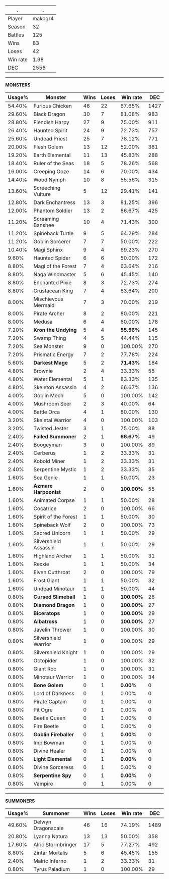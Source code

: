 .|.
|-|-
Player|makogr4
Season|32
Battles|125
Wins|83
Loses|42
Win rate|1.98
DEC|2556

---
**MONSTERS**

Usage%|Monster|Wins|Loses|Win rate|DEC|
-|-|-|-|-|-|
54.40%|Furious Chicken|46|22|67.65%|1427|
29.60%|Black Dragon|30|7|81.08%|983|
28.80%|Fiendish Harpy|27|9|75.00%|911|
26.40%|Haunted Spirit|24|9|72.73%|757|
25.60%|Undead Priest|25|7|78.12%|771|
20.00%|Flesh Golem|13|12|52.00%|381|
19.20%|Earth Elemental|11|13|45.83%|288|
18.40%|Ruler of the Seas|18|5|78.26%|568|
16.00%|Creeping Ooze|14|6|70.00%|434|
14.40%|Wood Nymph|10|8|55.56%|315|
13.60%|Screeching Vulture|5|12|29.41%|141|
12.80%|Dark Enchantress|13|3|81.25%|396|
12.00%|Phantom Soldier|13|2|86.67%|425|
11.20%|Screaming Banshee|10|4|71.43%|300|
11.20%|Spineback Turtle|9|5|64.29%|284|
11.20%|Goblin Sorcerer|7|7|50.00%|222|
10.40%|Magi Sphinx|9|4|69.23%|270|
9.60%|Haunted Spider|6|6|50.00%|172|
8.80%|Magi of the Forest|7|4|63.64%|216|
8.80%|Naga Windmaster|5|6|45.45%|140|
8.80%|Enchanted Pixie|8|3|72.73%|274|
8.80%|Crustacean King|7|4|63.64%|200|
8.00%|Mischievous Mermaid|7|3|70.00%|219|
8.00%|Pirate Archer|8|2|80.00%|221|
8.00%|Medusa|6|4|60.00%|178|
7.20%|**Kron the Undying**|5|4|**55.56%**|145|
7.20%|Swamp Thing|4|5|44.44%|115|
7.20%|Sea Monster|9|0|100.00%|270|
7.20%|Prismatic Energy|7|2|77.78%|224|
5.60%|**Darkest Mage**|5|2|**71.43%**|184|
4.80%|Brownie|2|4|33.33%|55|
4.80%|Water Elemental|5|1|83.33%|135|
4.80%|Skeleton Assassin|4|2|66.67%|136|
4.00%|Goblin Mech|5|0|100.00%|142|
4.00%|Mushroom Seer|2|3|40.00%|64|
4.00%|Battle Orca|4|1|80.00%|130|
3.20%|Skeletal Warrior|4|0|100.00%|103|
3.20%|Twisted Jester|3|1|75.00%|88|
2.40%|**Failed Summoner**|2|1|**66.67%**|49|
2.40%|Boogeyman|3|0|100.00%|89|
2.40%|Cerberus|1|2|33.33%|31|
2.40%|Kobold Miner|1|2|33.33%|31|
2.40%|Serpentine Mystic|1|2|33.33%|35|
1.60%|Sea Genie|1|1|50.00%|23|
1.60%|**Azmare Harpoonist**|2|0|**100.00%**|55|
1.60%|Animated Corpse|1|1|50.00%|28|
1.60%|Cocatrice|2|0|100.00%|66|
1.60%|Spirit of the Forest|1|1|50.00%|30|
1.60%|Spineback Wolf|2|0|100.00%|73|
1.60%|Sacred Unicorn|1|1|50.00%|29|
1.60%|Silvershield Assassin|1|1|50.00%|29|
1.60%|Highland Archer|1|1|50.00%|31|
1.60%|Rexxie|1|1|50.00%|34|
1.60%|Elven Cutthroat|2|0|100.00%|79|
1.60%|Frost Giant|1|1|50.00%|32|
1.60%|Undead Minotaur|1|1|50.00%|44|
0.80%|**Cursed Slimeball**|1|0|**100.00%**|28|
0.80%|**Diamond Dragon**|1|0|**100.00%**|27|
0.80%|**Biceratops**|1|0|**100.00%**|29|
0.80%|**Albatross**|1|0|**100.00%**|27|
0.80%|Javelin Thrower|1|0|100.00%|30|
0.80%|Silvershield Warrior|1|0|100.00%|29|
0.80%|Silvershield Knight|1|0|100.00%|29|
0.80%|Octopider|1|0|100.00%|32|
0.80%|Giant Roc|1|0|100.00%|31|
0.80%|Minotaur Warrior|1|0|100.00%|34|
0.80%|**Bone Golem**|0|1|**0.00%**|0|
0.80%|Lord of Darkness|0|1|0.00%|0|
0.80%|Pirate Captain|0|1|0.00%|0|
0.80%|Pit Ogre|0|1|0.00%|0|
0.80%|Beetle Queen|0|1|0.00%|0|
0.80%|Fire Beetle|0|1|0.00%|0|
0.80%|**Goblin Fireballer**|0|1|**0.00%**|0|
0.80%|Imp Bowman|0|1|0.00%|0|
0.80%|Divine Healer|0|1|0.00%|0|
0.80%|**Light Elemental**|0|1|**0.00%**|0|
0.80%|Divine Sorceress|0|1|0.00%|0|
0.80%|**Serpentine Spy**|0|1|**0.00%**|0|
0.80%|Vampire|0|1|0.00%|0|

---
**SUMMONERS**

Usage%|Summoner|Wins|Loses|Win rate|DEC|
-|-|-|-|-|-|
49.60%|Delwyn Dragonscale|46|16|74.19%|1489|
20.80%|Lyanna Natura|13|13|50.00%|358|
17.60%|Alric Stormbringer|17|5|77.27%|492|
8.80%|Zintar Mortalis|5|6|45.45%|155|
2.40%|Malric Inferno|1|2|33.33%|31|
0.80%|Tyrus Paladium|1|0|100.00%|29|
